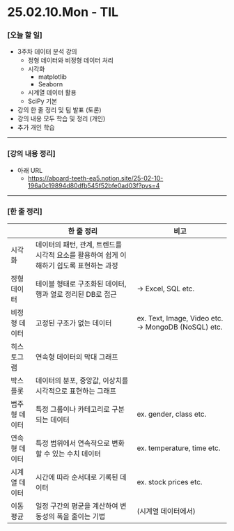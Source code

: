 # 25.02.10.Mon - TIL

### [오늘 할 일]

- 3주차 데이터 분석 강의
     - 정형 데이터와 비정형 데이터 처리
     - 시각화
          - matplotlib
          - Seaborn
     - 시계열 데이터 활용
     - SciPy 기본
- 강의 한 줄 정리 및 팀 발표 (토론)
- 강의 내용 모두 학습 및 정리 (개인)
- 추가 개인 학습 

---

### [강의 내용 정리]

- 아래 URL
     - https://aboard-teeth-ea5.notion.site/25-02-10-196a0c19894d80dfb545f52bfe0ad03f?pvs=4

---

### [한 줄 정리]

|  | 한 줄 정리 | 비고 |
| --- | --- | --- |
| 시각화 | 데이터의 패턴, 관계, 트렌드를 시각적 요소를 활용하여 쉽게 이해하기 쉽도록 표현하는 과정  |  |
| 정형 데이터 | 테이블 형태로 구조화된 데이터, 행과 열로 정리된 DB로 접근 | → Excel, SQL etc. |
| 비정형 데이터 | 고정된 구조가 없는 데이터 | ex. Text, Image, Video etc. → MongoDB (NoSQL) etc. |
| 히스토그램 | 연속형 데이터의 막대 그래프 |  |
| 박스 플롯 | 데이터의 분포, 중앙값, 이상치를 시각적으로 표현하는 그래프  |  |
| 범주형 데이터  | 특정 그룹이나 카테고리로 구분되는 데이터 | ex. gender, class etc. |
| 연속형 데이터 | 특정 범위에서 연속적으로 변화할 수 있는 수치 데이터 | ex. temperature, time etc. |
| 시계열 데이터 | 시간에 따라 순서대로 기록된 데이터 | ex. stock prices etc. |
| 이동 평균 | 일정 구간의 평균을 계산하여 변동성의 폭을 줄이는 기법 | (시계열 데이터에서) |

